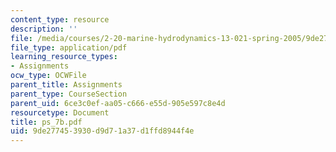```yaml
---
content_type: resource
description: ''
file: /media/courses/2-20-marine-hydrodynamics-13-021-spring-2005/9de277453930d9d71a37d1ffd8944f4e_ps_7b.pdf
file_type: application/pdf
learning_resource_types:
- Assignments
ocw_type: OCWFile
parent_title: Assignments
parent_type: CourseSection
parent_uid: 6ce3c0ef-aa05-c666-e55d-905e597c8e4d
resourcetype: Document
title: ps_7b.pdf
uid: 9de27745-3930-d9d7-1a37-d1ffd8944f4e
---
```

